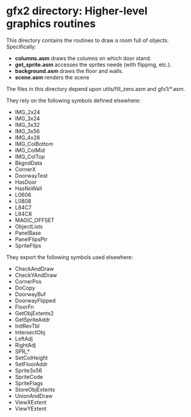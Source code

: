 # gfx2 directory: Higher-level graphics routines

This directory contains the routines to draw a room full of objects.
Specifically:

 * **columns.asm** draws the columns on which door stand.
 * **get_sprite.asm** accesses the sprites neede (with flipping, etc.).
 * **background.asm** draws the floor and walls.
 * **scene.asm** renders the scene

The files in this directory depend upon utils/fill_zero.asm and
gfx1/*.asm.

They rely on the following symbols defined elsewhere:

 * IMG_2x24
 * IMG_3x24
 * IMG_3x32
 * IMG_3x56
 * IMG_4x28
 * IMG_ColBottom
 * IMG_ColMid
 * IMG_ColTop
 * BkgndData
 * CornerX
 * DoorwayTest
 * HasDoor
 * HasNoWall
 * L0606
 * L0808
 * L84C7
 * L84C8
 * MAGIC_OFFSET
 * ObjectLists
 * PanelBase
 * PanelFlipsPtr
 * SpriteFlips

They export the following symbols used elsewhere:

 * CheckAndDraw
 * CheckYAndDraw
 * CornerPos
 * DoCopy
 * DoorwayBuf
 * DoorwayFlipped
 * FloorFn
 * GetObjExtents2
 * GetSpriteAddr
 * InitRevTbl
 * IntersectObj
 * LeftAdj
 * RightAdj
 * SPR_*
 * SetColHeight
 * SetFloorAddr
 * Sprite3x56
 * SpriteCode
 * SpriteFlags
 * StoreObjExtents
 * UnionAndDraw
 * ViewXExtent
 * ViewYExtent
